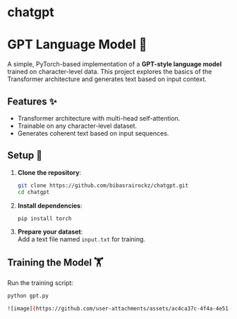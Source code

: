 # chatgpt  

# GPT Language Model 🚀

A simple, PyTorch-based implementation of a **GPT-style language model** trained on character-level data. This project explores the basics of the Transformer architecture and generates text based on input context.

## Features ✨
- Transformer architecture with multi-head self-attention.
- Trainable on any character-level dataset.
- Generates coherent text based on input sequences.

## Setup 🔧

1. **Clone the repository**:
    ```bash
    git clone https://github.com/bibasrairockz/chatgpt.git
    cd chatgpt
    ```

2. **Install dependencies**:
    ```bash
    pip install torch
    ```

3. **Prepare your dataset**:  
    Add a text file named `input.txt` for training.

## Training the Model 🏋️

Run the training script:
```bash
python gpt.py

![image](https://github.com/user-attachments/assets/ac4ca37c-4f4a-4e51-80ed-137d2ed0013d)  

  
